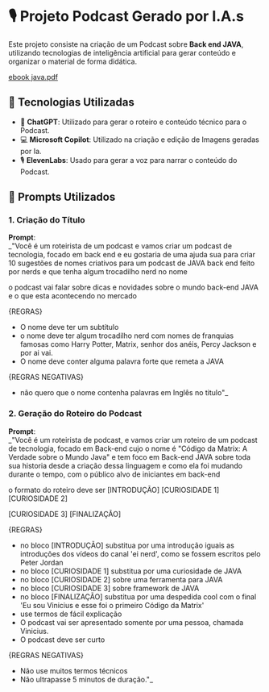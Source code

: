 # 🎙️ **Projeto Podcast Gerado por I.A.s**

Este projeto consiste na criação de um Podcast sobre **Back end JAVA**, utilizando tecnologias de inteligência artificial para gerar conteúdo e organizar o material de forma didática.

[ebook java.pdf](https://github.com/viniciusoliveira-27/Projeto-Ebook-com-IA/blob/9481cb50f1a04971b790db2f2dcf51832885563d/ebook%20java.pdf)

## 🚀 **Tecnologias Utilizadas**

- 🤖 **ChatGPT**: Utilizado para gerar o roteiro e conteúdo técnico para o Podcast.
- 💻 **Microsoft Copilot**: Utilizado na criação e edição de Imagens geradas por Ia.
- 🎙️ **ElevenLabs**: Usado para gerar a voz para narrar o conteúdo do Podcast.

## 📝 **Prompts Utilizados**

### **1. Criação do Título**

**Prompt**:  
_"Você é um roteirista de um podcast e vamos criar um podcast de tecnologia, focado em back end  e eu gostaria de uma ajuda sua para criar 10 sugestões de nomes criativos para um podcast de JAVA back end feito por nerds e que tenha algum trocadilho nerd no nome

o podcast vai falar sobre dicas e novidades sobre o mundo back-end JAVA e o que esta acontecendo no mercado

{REGRAS}

- O nome deve ter um subtítulo 
- o nome deve ter algum trocadilho nerd com nomes de franquias famosas como Harry Potter, Matrix, senhor dos anéis, Percy Jackson e por ai vai.
- O nome deve conter alguma palavra forte que remeta a JAVA

{REGRAS NEGATIVAS}

- não quero que o nome contenha palavras em Inglês no titulo"_

### **2. Geração do Roteiro do Podcast**

**Prompt**:  
_"Você é um roteirista de podcast, e vamos criar um  roteiro de um podcast de tecnologia, focado em Back-end cujo o nome é "Código da Matrix: A Verdade sobre o Mundo Java" e tem foco em Back-end JAVA sobre toda sua historia desde a criação dessa linguagem e como ela foi mudando durante o tempo,  com o público alvo de iniciantes em back-end

o formato do roteiro deve ser
[INTRODUÇÃO]
[CURIOSIDADE 1]
[CURIOSIDADE 2]

[CURIOSIDADE 3]
[FINALIZAÇÃO]

{REGRAS}

- no bloco [INTRODUÇÃO] substitua por uma introdução iguais as introduções dos vídeos do canal 'ei nerd', como se fossem escritos pelo Peter Jordan
- no bloco [CURIOSIDADE 1] substitua por uma curiosidade de JAVA
- no bloco [CURIOSIDADE 2] sobre uma ferramenta para JAVA
- no bloco [CURIOSIDADE 3] sobre framework de JAVA
- no bloco [FINALIZAÇÃO] substitua por uma despedida cool com o final 'Eu sou Vinicius e esse foi o primeiro Código da Matrix'
- use termos de fácil explicação
- O podcast vai ser apresentado somente por uma pessoa, chamada Vinicius.
- O podcast deve ser curto

{REGRAS NEGATIVAS}

- Não use muitos termos técnicos
- Não ultrapasse 5 minutos de duração."_

